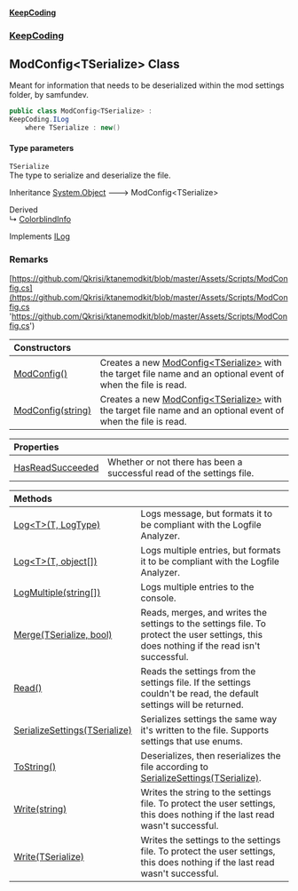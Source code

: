 #### [KeepCoding](index.md 'index')
### [KeepCoding](KeepCoding.md 'KeepCoding')
## ModConfig&lt;TSerialize&gt; Class
Meant for information that needs to be deserialized within the mod settings folder, by samfundev.  
```csharp
public class ModConfig<TSerialize> :
KeepCoding.ILog
    where TSerialize : new()
```
#### Type parameters
<a name='KeepCoding.ModConfig.TSerialize..TSerialize'></a>
`TSerialize`  
The type to serialize and deserialize the file.
  

Inheritance [System.Object](https://docs.microsoft.com/en-us/dotnet/api/System.Object 'System.Object') &#129106; ModConfig&lt;TSerialize&gt;  

Derived  
&#8627; [ColorblindInfo](ColorblindInfo.md 'KeepCoding.ColorblindInfo')  

Implements [ILog](ILog.md 'KeepCoding.ILog')  
### Remarks
[https://github.com/Qkrisi/ktanemodkit/blob/master/Assets/Scripts/ModConfig.cs](https://github.com/Qkrisi/ktanemodkit/blob/master/Assets/Scripts/ModConfig.cs 'https://github.com/Qkrisi/ktanemodkit/blob/master/Assets/Scripts/ModConfig.cs')

| Constructors | |
| :--- | :--- |
| [ModConfig()](ModConfig.TSerialize..ModConfig().md 'KeepCoding.ModConfig&lt;TSerialize&gt;.ModConfig()') | Creates a new [ModConfig&lt;TSerialize&gt;](ModConfig.TSerialize..md 'KeepCoding.ModConfig&lt;TSerialize&gt;') with the target file name and an optional event of when the file is read.<br/> |
| [ModConfig(string)](ModConfig.TSerialize...ctor.ZKsea+H43MefB36oOBiG5g.md 'KeepCoding.ModConfig&lt;TSerialize&gt;.ModConfig(string)') | Creates a new [ModConfig&lt;TSerialize&gt;](ModConfig.TSerialize..md 'KeepCoding.ModConfig&lt;TSerialize&gt;') with the target file name and an optional event of when the file is read.<br/> |

| Properties | |
| :--- | :--- |
| [HasReadSucceeded](ModConfig.TSerialize..HasReadSucceeded.md 'KeepCoding.ModConfig&lt;TSerialize&gt;.HasReadSucceeded') | Whether or not there has been a successful read of the settings file.<br/> |

| Methods | |
| :--- | :--- |
| [Log&lt;T&gt;(T, LogType)](ModConfig.TSerialize..Log.LdhzeL8XVHgy+OVP3ILcfA.md 'KeepCoding.ModConfig&lt;TSerialize&gt;.Log&lt;T&gt;(T, LogType)') | Logs message, but formats it to be compliant with the Logfile Analyzer.<br/> |
| [Log&lt;T&gt;(T, object[])](ModConfig.TSerialize..Log.qagpji8kgTA293N2TKDo5g.md 'KeepCoding.ModConfig&lt;TSerialize&gt;.Log&lt;T&gt;(T, object[])') | Logs multiple entries, but formats it to be compliant with the Logfile Analyzer.<br/> |
| [LogMultiple(string[])](ModConfig.TSerialize..LogMultiple.FD6FNWcJ7Ha1ldIrxqn7Kg.md 'KeepCoding.ModConfig&lt;TSerialize&gt;.LogMultiple(string[])') | Logs multiple entries to the console.<br/> |
| [Merge(TSerialize, bool)](ModConfig.TSerialize..Merge.ztIxpEjvzLjYtgSKoVEuHQ.md 'KeepCoding.ModConfig&lt;TSerialize&gt;.Merge(TSerialize, bool)') | Reads, merges, and writes the settings to the settings file. To protect the user settings, this does nothing if the read isn't successful.<br/> |
| [Read()](ModConfig.TSerialize..Read().md 'KeepCoding.ModConfig&lt;TSerialize&gt;.Read()') | Reads the settings from the settings file. If the settings couldn't be read, the default settings will be returned.<br/> |
| [SerializeSettings(TSerialize)](ModConfig.TSerialize..SerializeSettings.ues7ww2sclx4j.wnw7ThUQ.md 'KeepCoding.ModConfig&lt;TSerialize&gt;.SerializeSettings(TSerialize)') | Serializes settings the same way it's written to the file. Supports settings that use enums.<br/> |
| [ToString()](ModConfig.TSerialize..ToString().md 'KeepCoding.ModConfig&lt;TSerialize&gt;.ToString()') | Deserializes, then reserializes the file according to [SerializeSettings(TSerialize)](ModConfig.TSerialize..SerializeSettings.ues7ww2sclx4j.wnw7ThUQ.md 'KeepCoding.ModConfig&lt;TSerialize&gt;.SerializeSettings(TSerialize)').<br/> |
| [Write(string)](ModConfig.TSerialize..Write.JCanpm.fnSPX3sNGJXtQxg.md 'KeepCoding.ModConfig&lt;TSerialize&gt;.Write(string)') | Writes the string to the settings file. To protect the user settings, this does nothing if the last read wasn't successful.<br/> |
| [Write(TSerialize)](ModConfig.TSerialize..Write.BW1ArfhzLuv73fcInRzVFA.md 'KeepCoding.ModConfig&lt;TSerialize&gt;.Write(TSerialize)') | Writes the settings to the settings file. To protect the user settings, this does nothing if the last read wasn't successful.<br/> |
